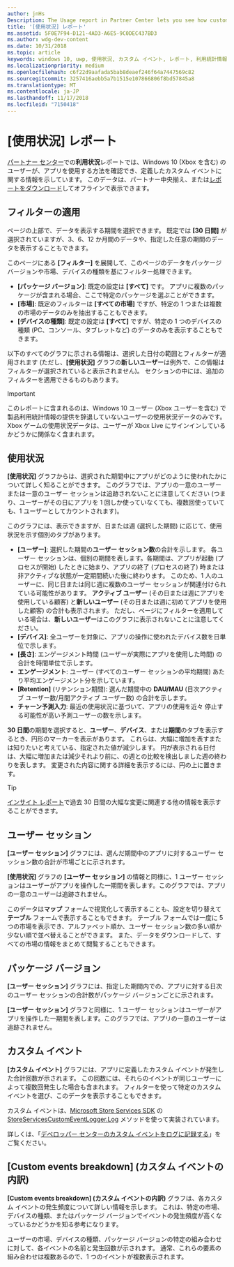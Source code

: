 ```yaml
---
author: jnHs
Description: The Usage report in Partner Center lets you see how customers are using your app.
title: '[使用状況] レポート'
ms.assetid: 5F0E7F94-D121-4AD3-A6E5-9C0DEC437BD3
ms.author: wdg-dev-content
ms.date: 10/31/2018
ms.topic: article
keywords: windows 10, uwp, 使用状況, カスタム イベント, レポート, 利用統計情報, ユーザー セッション
ms.localizationpriority: medium
ms.openlocfilehash: c6f22d9aafada5bab8deaef246f64a7447569c82
ms.sourcegitcommit: 3257416aebb5a7b1515e107866806f8bd57845a8
ms.translationtype: MT
ms.contentlocale: ja-JP
ms.lasthandoff: 11/17/2018
ms.locfileid: "7150418"
---
```

# <a name="usage-report"></a>[使用状況] レポート


[パートナー センター](https://partner.microsoft.com/dashboard)での**利用状況**レポートでは、Windows 10 (Xbox を含む) のユーザーが、アプリを使用する方法を確認でき、定義したカスタム イベントに関する情報を示しています。 このデータは、パートナー中央揃え、または[レポートをダウンロード](download-analytic-reports.md)してオフラインで表示できます。


## <a name="apply-filters"></a>フィルターの適用

ページの上部で、データを表示する期間を選択できます。 既定では **[30 日間]** が選択されていますが、3、6、12 か月間のデータや、指定した任意の期間のデータを表示することもできます。

このページにある **[フィルター]** を展開して、このページのデータをパッケージ バージョンや市場、デバイスの種類を基にフィルター処理できます。

-   **[パッケージ バージョン]**: 既定の設定は **[すべて]** です。 アプリに複数のパッケージが含まれる場合、ここで特定のパッケージを選ぶことができます。
-   **[市場]**: 既定のフィルターは **[すべての市場]** ですが、特定の 1 つまたは複数の市場のデータのみを抽出することもできます。
-   **[デバイスの種類]**: 既定の設定は **[すべて]** ですが、特定の 1 つのデバイスの種類 (PC、コンソール、タブレットなど) のデータのみを表示することもできます。

以下のすべてのグラフに示される情報は、選択した日付の範囲とフィルターが適用されます (ただし、**[使用状況]** グラフの**新しいユーザー**は例外で、この情報はフィルターが選択されていると表示されません)。 セクションの中には、追加のフィルターを適用できるものもあります。

> [!IMPORTANT]
> このレポートに含まれるのは、Windows 10 ユーザー (Xbox ユーザーを含む) で製品利用統計情報の提供を辞退していないユーザーの使用状況データのみです。 Xbox ゲームの使用状況データは、ユーザーが Xbox Live にサインインしているかどうかに関係なく含まれます。 


## <a name="usage"></a>使用状況

**[使用状況]** グラフからは、選択された期間中にアプリがどのように使われたかについて詳しく知ることができます。 このグラフでは、アプリの一意のユーザーまたは一意のユーザー セッションは追跡されないことに注意してください (つまり、ユーザーがその日にアプリを 1 回しか使っていなくても、複数回使っていても、1 ユーザーとしてカウントされます)。

このグラフには、表示できますが、日または週 (選択した期間) に応じて、使用状況を示す個別のタブがあります。

- **[ユーザー]**: 選択した期間の**ユーザー セッション数**の合計を示します。 各ユーザー セッションは、個別の期間を表します。各期間は、アプリが起動 (プロセスが開始) したときに始まり、アプリの終了 (プロセスの終了) 時または非アクティブな状態が一定期間続いた後に終わります。 このため、1 人のユーザーに、同じ日または同じ週に複数のユーザー セッションが関連付けられている可能性があります。 **アクティブ ユーザー** (その日または週にアプリを使用している顧客) と**新しいユーザー** (その日または週に初めてアプリを使用した顧客) の合計も表示されます。 ただし、ページにフィルターを適用している場合は、**新しいユーザー**はこのグラフに表示されないことに注意してください。
- **[デバイス]**: 全ユーザーを対象に、アプリの操作に使われたデバイス数を日単位で示します。
- **[長さ]**: エンゲージメント時間 (ユーザーが実際にアプリを使用した時間) の合計を時間単位で示します。
- **エンゲージメント**: ユーザー (すべてのユーザー セッションの平均期間) あたり平均エンゲージメント分を示しています。 
- **[Retention]** (リテンション期間): 選んだ期間中の **DAU/MAU** (日次アクティブ ユーザー数/月間アクティブ ユーザー数) の合計を示します。
- **チャーン予測入力**: 最近の使用状況に基づいて、アプリの使用を近々 停止する可能性が高い予測ユーザーの数を示します。

**30 日間**の期間を選択すると、**ユーザー**、**デバイス**、または**期間**のタブを表示するとき、円形のマーカーを表示があります。 これらは、大幅に増加を表すまたは知りたいと考えている、指定された値が減少します。 円が表示される日付は、大幅に増加または減少それより前に、の週との比較を検出しました週の終わりを表します。 変更された内容に関する詳細を表示するには、円の上に置きます。  

> [!TIP]
> [インサイト レポート](insights-report.md)で過去 30 日間の大幅な変更に関連する他の情報を表示することができます。


## <a name="user-sessions"></a>ユーザー セッション

**[ユーザー セッション]** グラフには、選んだ期間中のアプリに対するユーザー セッション数の合計が市場ごとに示されます。

**[使用状況]** グラフの **[ユーザー セッション]** の情報と同様に、1 ユーザー セッションはユーザーがアプリを操作した一期間を表します。このグラフでは、アプリの一意のユーザーは追跡されません。

このデータは**マップ** フォームで視覚化して表示することも、設定を切り替えて**テーブル** フォームで表示することもできます。 テーブル フォームでは一度に 5 つの市場を表示でき、アルファベット順か、ユーザー セッション数の多い順か少ない順で並べ替えることができます。 また、データをダウンロードして、すべての市場の情報をまとめて閲覧することもできます。


## <a name="package-version"></a>パッケージ バージョン

**[ユーザー セッション]** グラフには、指定した期間内での、アプリに対する日次のユーザー セッションの合計数がパッケージ バージョンごとに示されます。

**[ユーザー セッション]** グラフと同様に、1 ユーザー セッションはユーザーがアプリを操作した一期間を表します。このグラフでは、アプリの一意のユーザーは追跡されません。


## <a name="custom-events"></a>カスタム イベント

**[カスタム イベント]** グラフには、アプリに定義したカスタム イベントが発生した合計回数が示されます。 この回数には、それらのイベントが同じユーザーによって複数回発生した場合も含まれます。 フィルターを使って特定のカスタム イベントを選び、このデータを表示することもできます。

カスタム イベントは、[Microsoft Store Services SDK](../monetize/microsoft-store-services-sdk.md) の [StoreServicesCustomEventLogger.Log](https://docs.microsoft.com/en-us/uwp/api/microsoft.services.store.engagement.storeservicescustomeventlogger.log) メソッドを使って実装されています。

詳しくは、「[デベロッパー センターのカスタム イベントをログに記録する](../monetize/log-custom-events-for-dev-center.md)」をご覧ください。


## <a name="custom-events-breakdown"></a>[Custom events breakdown] (カスタム イベントの内訳)

**[Custom events breakdown] (カスタム イベントの内訳)** グラフは、各カスタム イベントの発生頻度について詳しい情報を示します。 これは、特定の市場、デバイスの種類、またはパッケージ バージョンでイベントの発生頻度が高くなっているかどうかを知る参考になります。

ユーザーの市場、デバイスの種類、パッケージ バージョンの特定の組み合わせに対して、各イベントの名前と発生回数が示されます。 通常、これらの要素の組み合わせは複数あるので、1 つのイベントが複数表示されます。 




 

